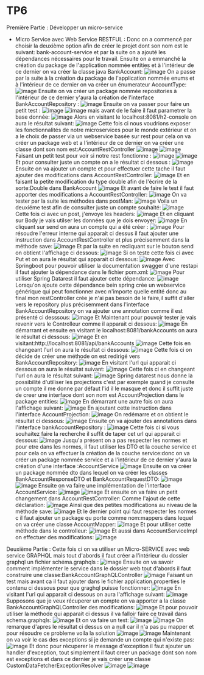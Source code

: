 # TP6
Première Partie : Développer un micro-service
   - MIcro Service avec Web Service RESTFUL :
Donc on a commencé par choisir la deuxième option afin de créer le projet dont son nom est le suivant: bank-account-service  et par la suite on a ajouté les dépendances nécessaires pour le travail.
Ensuite on a emmanché la création du package de l'application nommée entities et à l'intérieur de ce dernier on va créer la classe java BankAccount:
![image](https://github.com/baayaouiimane/TP6/assets/167249908/7cb0b427-7137-4000-b3ac-9d9a186ca894)
On a passe par la suite à la création du package de l'application nommée enums et à l'intérieur de ce dernier on va créer  un énumerateur AccountType:
![image](https://github.com/baayaouiimane/TP6/assets/167249908/2522b998-ab8a-4d3d-9ea9-7bae81a788db)
Ensuite on va créer un package nommée repositories à l'intérieur de ce dernier y'aura la création de l'interface BankAccountRepository :
![image](https://github.com/baayaouiimane/TP6/assets/167249908/4cd51834-8bd1-42f8-8d71-f06da96dbaee)
Ensuite on va passer pour faire un petit test :
![image](https://github.com/baayaouiimane/TP6/assets/167249908/597cd22b-2385-46d2-8b1e-ba6f33cace0e)
![image](https://github.com/baayaouiimane/TP6/assets/167249908/55af515b-60f9-4235-b7f7-9579dc28a8b0)
mais avant de le faire il faut parametrer la base donnée:
![image](https://github.com/baayaouiimane/TP6/assets/167249908/6beb6dfc-bf97-425e-9bbc-49ffb27ad84a)
Alors en visitant le localhost:8081/h2-console on aura le résultat suivant:
![image](https://github.com/baayaouiimane/TP6/assets/167249908/ba156c90-29bb-42a6-b05c-ca6ee19baeea)
Cette fois ci nous voudrions exposer les fonctionnalités de notre microservices pour le monde extérieur et on a le choix de passer via un webservice basée sur rest pour cela on va créer un package web et a l'intérieur de ce dernier on va créer une classe dont son nom est:AccountRestController
![image](https://github.com/baayaouiimane/TP6/assets/167249908/c4d49196-a5d5-4582-a918-2eabc61459de)
![image](https://github.com/baayaouiimane/TP6/assets/167249908/86cd72b2-2fbb-4bc8-b9ea-faadba7f8fc5)
Faisant un petit test pour voir si notre rest fonctionne :
![image](https://github.com/baayaouiimane/TP6/assets/167249908/4b0e1c71-2057-4f9f-bbb1-ed2fd7ad8bcb)
![image](https://github.com/baayaouiimane/TP6/assets/167249908/8c735f69-45a8-4af4-8483-f29fd4807f2d)
Et pour consulter juste un compte  on a le résultat ci dessous :
![image](https://github.com/baayaouiimane/TP6/assets/167249908/3a32e901-c735-4368-8f1b-82dfb175b20d)
Ensuite on va ajouter un compte et pour effectuer cette tache il faut ajouter des modifications dans AccountRestController:
![image](https://github.com/baayaouiimane/TP6/assets/167249908/70d649a7-5a49-46fe-98d7-5de68c609c54)
Et en faisant la petite modification du type double afin de l'écrire de la sorte:Double dans BankAccount
![image](https://github.com/baayaouiimane/TP6/assets/167249908/2175f2eb-88ed-4370-bb97-abe91344da74)
Et avant de faire le test il faut apporter des modifications a AccountRestController:
![image](https://github.com/baayaouiimane/TP6/assets/167249908/af975847-0c39-4949-83a8-f4ca09cb2120)
On va tester par la suite  les méthodes dans postMan:
![image](https://github.com/baayaouiimane/TP6/assets/167249908/a0e37c7d-9e1d-4d36-a1b0-59a58edd473d)
Voila un deuxiéme test afin de consulter juste un compte souhaité:
![image](https://github.com/baayaouiimane/TP6/assets/167249908/6571e3bb-baa3-4016-9131-8fbbc8a651d0)
Cette fois ci avec un post, j'envoye les headers:
![image](https://github.com/baayaouiimane/TP6/assets/167249908/437a2a5b-344a-4958-9608-39a6a19ed61f)
Et en cliquant sur Body je vais utilser les données que je dois envoyer:
![image](https://github.com/baayaouiimane/TP6/assets/167249908/370e7e66-c6bd-4427-b788-1f0dd6c881bd)
En cliquant sur send on aura un compte qui a été créer :
![image](https://github.com/baayaouiimane/TP6/assets/167249908/941c099e-9325-4182-8501-27ee455aee50)
Pour résoudre l'erreur  interne qui apparait ci dessus  il faut ajouter une instruction dans AccountRestController et plus précisemment dans la méthode save:
![image](https://github.com/baayaouiimane/TP6/assets/167249908/feabb7d6-898f-4809-a2d6-a0a40c929db0)
Et par la suite en recliquant sur le bouton send on obtient l'affichage ci dessous:
![image](https://github.com/baayaouiimane/TP6/assets/167249908/2787806b-754e-4394-a844-e7b2a61f0420)
Si on teste cette fois ci avec Put et on aura le résultat qui apparait ci dessous:
![image](https://github.com/baayaouiimane/TP6/assets/167249908/eb19e489-9c4a-4a98-ac2d-663162adb695)
Avec Springboot pour pouvoir utiliser la documentation swagger d'une restapi il faut ajouter la dépendance dans le fichier pom.xml:
![image](https://github.com/baayaouiimane/TP6/assets/167249908/3fa5c291-24de-4f64-90bd-839058eff11b)
Pour utiliser Spring Datarest il faut ajouter cette dépendance:
![image](https://github.com/baayaouiimane/TP6/assets/167249908/97c99095-a990-4ae7-aee1-d3069adfa1da)
Lorsqu'on ajoute cette dépendance bein spring crée un webservice générique qui peut fonctionner avec n'importe quelle entité donc au final mon restController crée je n'ai pas besoin de le faire,il suffit d'aller vers le repository plus précisemment dans l'interface BankAccountRepository on va ajouter une annotation comme il est présenté ci desssous:
![image](https://github.com/baayaouiimane/TP6/assets/167249908/df252a2f-b7c2-4fb6-aacc-d95467fd971a)
Et Maintenant pour pouvoir tester je vais revenir vers le Controlleur comme il apparait ci dessous:
![image](https://github.com/baayaouiimane/TP6/assets/167249908/967ecb0e-93f7-457e-be42-3b9bdce79c93)
En démarrant et ensuite en visitant le localhost:8081/bankAccounts on aura le résultat ci dessous:
![image](https://github.com/baayaouiimane/TP6/assets/167249908/64cf56ec-5481-4ec8-8690-ed338c4c37b7)
Et en visitant:http://localhost:8081/api/bankAccounts
![image](https://github.com/baayaouiimane/TP6/assets/167249908/64679ea2-98cb-4471-aed7-85ed53af1d61)
Cette fois en changeant l'url on aura le résultat ci dessous:
![image](https://github.com/baayaouiimane/TP6/assets/167249908/93fd7ad6-6ce1-4862-aeb0-2b2b1ed6bb41)
Cette fois ci on décide de créer une méthode on est redirigé vers BankAccountRepository:
![image](https://github.com/baayaouiimane/TP6/assets/167249908/dfb93b30-da83-4372-9ada-978eaeab97c7)
En visitant l'url qui apparait ci dessous on aura le résultat suivant:
![image](https://github.com/baayaouiimane/TP6/assets/167249908/aa016c21-de3a-41ba-9662-3f4dd8feed7d)
Cette fois ci en changeant l'url on aura le résultat suivant:
![image](https://github.com/baayaouiimane/TP6/assets/167249908/a066a69c-9dc3-4efc-9f05-1cf1abea80b4)
Spring datarest nous donne la possibilité d'utiliser les projections c'est par exemple quand je consulte un compte il me donne par défaut l'id il le masque et donc il suffit juste de creer une interface dont son nom est AccountProjection dans le package entities:
![image](https://github.com/baayaouiimane/TP6/assets/167249908/b1555aa7-2e44-433c-bea4-66b8d2146be6)
 En démarrant une autre fois on aura l'affichage suivant:
![image](https://github.com/baayaouiimane/TP6/assets/167249908/2712f604-3e69-4b45-a598-88fd83e19a08)
En ajoutant cette instruction dans l'interface AccountProjection:
![image](https://github.com/baayaouiimane/TP6/assets/167249908/abb46577-801a-4f8a-ae25-5b938c92288c)
On redémarre et on obtient le résultat ci dessous:
![image](https://github.com/baayaouiimane/TP6/assets/167249908/5bbfb314-ef1e-4dad-ba82-1bc6bfb4ed7a)
Ensuite on va ajouter des annotations dans l'interface bankAccountRepository :
![image](https://github.com/baayaouiimane/TP6/assets/167249908/d5fc2df1-893f-4c51-a8ce-53718dc593bb)
Cette fois ci si vous souhaitez faire la recherche il suffit de taper cet url qui apparait ci dessous:
![image](https://github.com/baayaouiimane/TP6/assets/167249908/af2962bd-e527-4890-89fa-e8b2384fdc1c)
Jusqu'a présent on a pas respecter les normes et pour etre dans les normes, il faut utiliser les DTO et la couche service et pour cela on va effectuer la création de la couche service:donc on va créer un package nommée service et a l'intérieur de ce dernier y'aura la création d'une interface :AccountService
![image](https://github.com/baayaouiimane/TP6/assets/167249908/9f77cf15-2cf9-4ff8-8bf3-1f6f98b599be)
Ensuite on va créer un package nommée dto dans lequel on va créer les classes BankAccountResponseDTO et BankAccountRequestDTO:
![image](https://github.com/baayaouiimane/TP6/assets/167249908/1f92efb9-f0a8-42ef-948d-0a8ea1712c1a)
![image](https://github.com/baayaouiimane/TP6/assets/167249908/75418aa1-7ecc-4b05-a35e-8d3fc2cb31a9)
Ensuite on va faire une implémentation de l'interface AccountService:
![image](https://github.com/baayaouiimane/TP6/assets/167249908/20cafa06-68cd-467e-bd77-bee5420a91a8)
![image](https://github.com/baayaouiimane/TP6/assets/167249908/9410a64a-3ac7-4daf-9cd4-fbe9f9cd274c)
Et ensuite on va faire un petit changement dans AccountRestController:
Comme l'ajout de cette déclaration:
![image](https://github.com/baayaouiimane/TP6/assets/167249908/2dc1d6a9-c685-4a3c-898f-5f6d7a0898c0)
Ainsi que des petites modifications au niveau de la méthode save:
![image](https://github.com/baayaouiimane/TP6/assets/167249908/7a83a408-b192-4e50-90f3-ef2aea93ab99)
Et le dernier point qui faut respecter les normes c il faut ajouter un package qu porte comme nom:mappers
dans lequel on va créer une classe AccountMapper:
![image](https://github.com/baayaouiimane/TP6/assets/167249908/19f375c3-c255-4e8f-9398-ed606c2c0a86)
 Et pour utiliser cette méthode dans le controlleur:
![image](https://github.com/baayaouiimane/TP6/assets/167249908/bb03c4cd-a44e-4ca5-bfac-ca8353e2767f)
Et aussi dans AccountServiceImpl on effectuer des modifications:
![image](https://github.com/baayaouiimane/TP6/assets/167249908/ddf0bf77-cb20-4e4f-9485-0709250d350b)

Deuxième Partie :
Cette fois ci on va utiliser un Micro-SERVICE avec web service GRAPHQL mais tout d'abords il faut créer a l'intérieur du dossier graphql un fichier schéma.graphqls :
![image](https://github.com/baayaouiimane/TP6/assets/167249908/3733abe2-3c94-4ac3-9475-f0077185f064)
Ensuite on va savoir comment implémenter le service dans le dossier web tout d'abords il faut construire une classe:BankAccountGraphQLController
![image](https://github.com/baayaouiimane/TP6/assets/167249908/c6165341-eb4f-4220-be27-29762ca0bda0)
Faisant un test mais avant ca il faut ajouter dans le fichier application.properties le contenu ci dessous  pour que graghql puisse fonctionner:
![image](https://github.com/baayaouiimane/TP6/assets/167249908/89b017d2-2782-4082-bcc4-0705f2d1a6d7)
En visitant l'url qui apparait ci dessous on aura l'affichage suivant:
![image](https://github.com/baayaouiimane/TP6/assets/167249908/58fc4da8-fe06-43b6-9662-790d195999c1)
Supposons que je veux récuperer un compte  on va apporter a la classe BankAccountGraphQLController des modifications:
![image](https://github.com/baayaouiimane/TP6/assets/167249908/6aaede04-0fb8-47ca-bb50-5f1bf4c25a5b)
Et pour pouvoir utiliser la méthode qui apparait ci dessus il va falloir faire ce travail dans schema.graphqls:
![image](https://github.com/baayaouiimane/TP6/assets/167249908/b5b06419-9d83-4913-bcb9-5e060ca7bab1)
Et on va faire un  test:
![image](https://github.com/baayaouiimane/TP6/assets/167249908/fb60cea5-91ed-4a30-8df0-70210b269884)
![image](https://github.com/baayaouiimane/TP6/assets/167249908/37e14a91-f976-46f8-a0a8-9f35948e1706)
On remarque d'apres le résultat ci dessus on a null car il n'a pas pu mapper et pour résoudre ce probleme voila la solution
![image](https://github.com/baayaouiimane/TP6/assets/167249908/ea24fe0e-3fdd-4919-87d0-f5cd1065cb84)
![image](https://github.com/baayaouiimane/TP6/assets/167249908/0770a8be-21c9-43df-be77-7cfe1d8f40ab)
Maintenant on va voir le cas des exceptions si je demande un compte qui n'existe pas:
![image](https://github.com/baayaouiimane/TP6/assets/167249908/52017ee5-570e-4c9b-9352-626d213541c6)
Et donc pour récuperer le message d'exception il faut ajouter un handler d'exception, tout simplement il faut creer un package dont son nom est exceptions et dans ce dernier je vais créer une classe CustomDataFetcherExceptionResolver
![image](https://github.com/baayaouiimane/TP6/assets/167249908/14141f50-20b4-4acd-898a-2438ac245a49)
![image](https://github.com/baayaouiimane/TP6/assets/167249908/c215ac14-bee1-487a-96b0-9b5056d00b7f)






 






